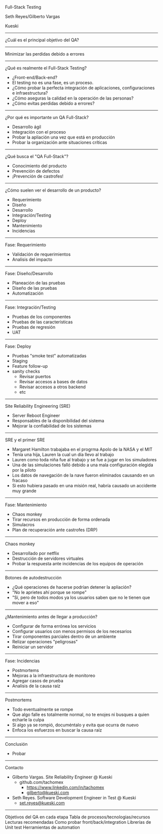 Full-Stack Testing

Seth Reyes/Gilberto Vargas

Kueski

---

¿Cuál es el principal objetivo del QA?

---

Minimizar las perdidas debido a errores

---

¿Qué es realmente el Full-Stack Testing?

*	¿Front-end/Back-end?
*	El testing no es una fase, es un proceso.
* ¿Cómo probar la perfecta integración de aplicaciones, configuraciones e infraestructura?
* ¿Cómo aseguras la calidad en la operación de las personas?
* ¿Cómo evitas perdidas debido a errores?

---
¿Por qué es importante un QA Full-Stack?

*	Desarrollo ágil
*	Integración con el proceso
* Probar la apliación una vez que está en producción
* Probar la organización ante situaciones críticas

---
¿Qué busca el "QA Full-Stack"?

*	Conocimiento del producto
*	Prevención de defectos
* ¡Prevención de castrofes!

---
¿Cómo suelen ver el desarrollo de un producto?

*	Requerimiento
* Diseño
* Desarrollo
* Integración/Testing
* Deploy
* Mantenimiento
* Incidencias

---

Fase: Requerimiento

*	Validación de requerimientos
*	Analisis del impacto

---
Fase: Diseño/Desarrollo

*	Planeación de las pruebas
*	Diseño de las pruebas
*	Automatización

---
Fase: Integración/Testing

*	Pruebas de los componentes
* Pruebas de las características
*	Pruebas de regresión
*	UAT

---
Fase: Deploy

*	Pruebas "smoke test" automatizadas
* Staging
*	Feature follow-up
* sanity checks
	* Revisar puertos
	* Revisar accesos a bases de datos
	* Revisar accesos a otros backend
	* etc

---
Site Reliability Engineering (SRE)

- Server Reboot Engineer
- Responsables de la disponibilidad del sistema
- Mejorar la confiabilidad de los sistemas

---
SRE y el primer SRE

* Margaret Hamilton trabajaba en el progrma Apolo de la NASA y el MIT
* Tenía una hija, Lauren la cual un día llevo al trabajo
* Lauren como toda niña fue al trabajo y se fue a jugar en los simuladores
* Una de las simulaciones falló debido a una mala configuración elegida por la piloto
* Los datos de navegación de la nave fueron eliminados causando en un fracaso
* Si esto hubiera pasado en una misión real, habría causado un accidente muy grande
---
Fase: Mantenimiento

* Chaos monkey
* Tirar recursos en producción de forma ordenada
* Simulacros
* Plan de recuperación ante castrofes (DRP)

---
Chaos monkey

- Desarrollado por netflix
- Destrucción de servidores virtuales
- Probar la respuesta ante incidencias de los equipos de operación

---
Botones de autodestrucción

- ¿Qué operaciones de hacerse podrían detener la apliación?
- "No le aprietes ahí porque se rompe"
- "Sí, pero de todos modos ya los usuarios saben que no le tienen que mover a eso"

---
¿Mantenimiento antes de llegar a producción?

* Configurar de forma errónea los servicios
* Configurar usuarios con menos permisos de los necesarios
* Tirar componentes parciales dentro de un ambiente
* Relizar operaciones "peligrosas"
* Reiniciar un servidor

---
Fase: Incidencias

* Postmortems
* Mejoras a la infraestructura de monitoreo
* Agregar casos de prueba
* Analisis de la causa raíz

---
Postmortems

- Todo eventualmente se rompe
- Que algo falle es totalmente normal, no te enojes ni busques a quien echarle la culpa
- Si algo ya se rompió, documéntalo y evita que ocurra de nuevo
- Enfoca los esfuerzos en buscar la causa raíz

---
Conclusión

- Probar

---
Contacto

- Gilberto Vargas. Site Reliability Engineer @ Kueski
  - github.com/tachomex
	- https://www.linkedin.com/in/tachomex
	- gilberto@kueski.com
- Seth Reyes.  Software Development Engineer in Test @ Kueski
	- set.reyes@kueski.com


---
Objetivos del QA en cada etapa
Tabla de procesos/tecnologias/recursos
Lecturas recomendadas
Como probar front/back/integration
Librerías de Unit test
Herramientas de automation
